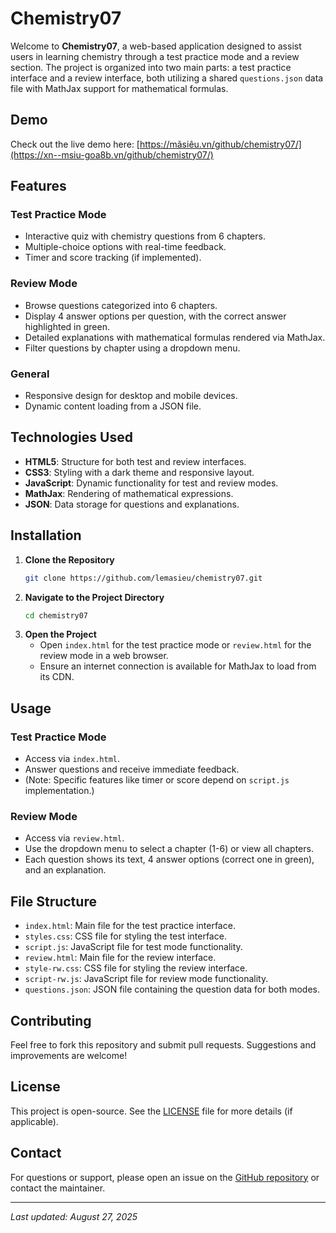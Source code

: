 # Chemistry07

Welcome to **Chemistry07**, a web-based application designed to assist users in learning chemistry through a test practice mode and a review section. The project is organized into two main parts: a test practice interface and a review interface, both utilizing a shared `questions.json` data file with MathJax support for mathematical formulas.

## Demo
Check out the live demo here: [https://mãsiêu.vn/github/chemistry07/](https://xn--msiu-goa8b.vn/github/chemistry07/)

## Features
### Test Practice Mode
- Interactive quiz with chemistry questions from 6 chapters.
- Multiple-choice options with real-time feedback.
- Timer and score tracking (if implemented).

### Review Mode
- Browse questions categorized into 6 chapters.
- Display 4 answer options per question, with the correct answer highlighted in green.
- Detailed explanations with mathematical formulas rendered via MathJax.
- Filter questions by chapter using a dropdown menu.

### General
- Responsive design for desktop and mobile devices.
- Dynamic content loading from a JSON file.

## Technologies Used
- **HTML5**: Structure for both test and review interfaces.
- **CSS3**: Styling with a dark theme and responsive layout.
- **JavaScript**: Dynamic functionality for test and review modes.
- **MathJax**: Rendering of mathematical expressions.
- **JSON**: Data storage for questions and explanations.

## Installation

1. **Clone the Repository**
   ```bash
   git clone https://github.com/lemasieu/chemistry07.git
   ```
2. **Navigate to the Project Directory**
   ```bash
   cd chemistry07
   ```
3. **Open the Project**
   - Open `index.html` for the test practice mode or `review.html` for the review mode in a web browser.
   - Ensure an internet connection is available for MathJax to load from its CDN.

## Usage
### Test Practice Mode
- Access via `index.html`.
- Answer questions and receive immediate feedback.
- (Note: Specific features like timer or score depend on `script.js` implementation.)

### Review Mode
- Access via `review.html`.
- Use the dropdown menu to select a chapter (1-6) or view all chapters.
- Each question shows its text, 4 answer options (correct one in green), and an explanation.

## File Structure
- `index.html`: Main file for the test practice interface.
- `styles.css`: CSS file for styling the test interface.
- `script.js`: JavaScript file for test mode functionality.
- `review.html`: Main file for the review interface.
- `style-rw.css`: CSS file for styling the review interface.
- `script-rw.js`: JavaScript file for review mode functionality.
- `questions.json`: JSON file containing the question data for both modes.

## Contributing
Feel free to fork this repository and submit pull requests. Suggestions and improvements are welcome!

## License
This project is open-source. See the [LICENSE](LICENSE) file for more details (if applicable).

## Contact
For questions or support, please open an issue on the [GitHub repository](https://github.com/lemasieu/chemistry07) or contact the maintainer.

---

*Last updated: August 27, 2025*